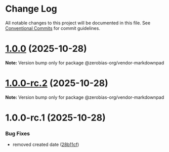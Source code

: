 # Change Log

All notable changes to this project will be documented in this file.
See [Conventional Commits](https://conventionalcommits.org) for commit guidelines.

# [1.0.0](https://github.com/zerobias-org/vendor/compare/@zerobias-org/vendor-markdownpad@1.0.0-rc.2...@zerobias-org/vendor-markdownpad@1.0.0) (2025-10-28)

**Note:** Version bump only for package @zerobias-org/vendor-markdownpad





# [1.0.0-rc.2](https://github.com/zerobias-org/vendor/compare/@zerobias-org/vendor-markdownpad@1.0.0-rc.1...@zerobias-org/vendor-markdownpad@1.0.0-rc.2) (2025-10-28)

**Note:** Version bump only for package @zerobias-org/vendor-markdownpad





# 1.0.0-rc.1 (2025-10-28)


### Bug Fixes

* removed created date ([28b11cf](https://github.com/zerobias-org/vendor/commit/28b11cf2563e9cdadd4b1dc83edd60d2fcd01df0))
